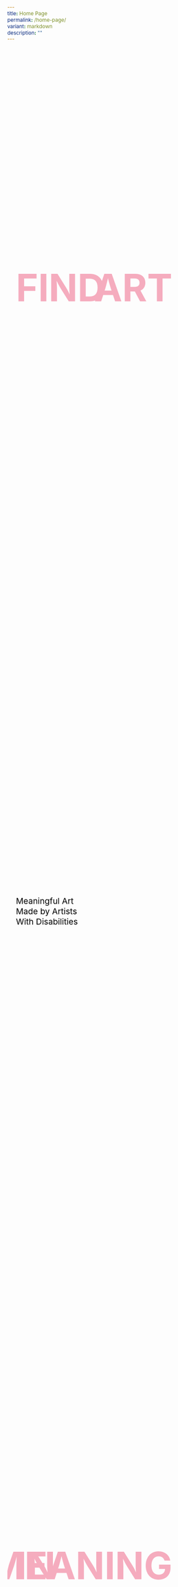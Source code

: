 ```yaml
---
title: Home Page
permalink: /home-page/
variant: markdown
description: ""
---
```

<style>
    @import url('https://fonts.googleapis.com/css2?family=Inter:wght@100..900&display=swap');

    * {
        margin: 0%;
        padding: 0;
        box-sizing: border-box;
        font-family: "Inter", sans-serif;
    }
	
	html {
	width: 100% !important;
	}

    .col.is-offset-2,
    .col.is-offset-2-tablet {
        margin-left: 0% !important;
        width: 100% !important;
    }
	
	.content h1, .content h2, .content h3, .content h4, .content h5 {
	color: black !important;
}

    .hero {
        margin-top: -20px !important;
        height: 100vh;
        display: flex;
        justify-content: center;
        align-items: center;
        position: relative;
        width: 100%;
        overflow: hidden;
        padding: 20px;
	background: url("https://i.ibb.co/BznXQFQ/Homepage-1.png") no-repeat;
	background-size: contain;
	background-position: center;
    }

    .bp-section-pagetitle {
        display: none;
    }

    .bp-section {
        padding: 0px
    }


    .hero .canvas {
        height: 80vh;
    }

    .relative{
        position: relative;
    }
    
    .hero_img,
    .event_bg,
    .story_bg,
    .sponsors_bg {
        position: absolute;
        height: 100%;
        left: 0%;
        width: 100%;
        top: 0;
    }

  .hero  .text {
        font-weight: bold;
        z-index: 32;
        color: #f5acbe !important;
    }

    .left {
        position: absolute;
        left: 0;
        height: 100%;
        display: flex;
        flex-direction: column;
        justify-content: space-between;
        top: 0;
    }

    .right {
        position: absolute;
        right: 0;
        height: 100%;
        display: flex;
        flex-direction: column;
        justify-content: space-between;
        top: 0;
    }

    .find {
        font-size: 5.5rem;
    }

    .art {
        font-size: 5.5rem;
    }

    .in {
        font-size: 5.5rem;
    }

    .meaning {
        font-size: 5.5rem;
    }

    .center-text {
        transform: translateY(-50%);
        font-size: 1.2rem;
        font-weight: bold;
        color: black;
        font-weight: normal;
    }


    /* 2nd section EVents */
	.events{
	height: 100%;
	width: 100%;
	}
	
    .events_flex {
        display: flex;
        justify-content: space-between;
        position: relative;
    }

    .events .event_left {
        width: 34%;
        z-index: 3000;
    }
	
	.bp-container{
	width: 1280px !important;
	max-width: 1280px !important;
	}
	.has-float-btns{
	display:none;
	}

    .event_left p {
        font-size: 1.1rem;
        margin-top: 5px;
        color: gray;
    }

    .events .event_right {
        width: 48%;
    }

    .events .secondimg {
        margin-top: -10px;
    }

    /* Story */
    .story .canvas {
        width: 80%;
    }

    .story_grid {
        display: grid;
        grid-template-columns: repeat(auto-fit, minmax(230px, 1fr));
        gap: 16px;
    }

    .story_card h1 {
        font-size: 3rem;
        font-weight: bold;
        margin: 0px;
    }

    .story p {
        font-size: 1.1rem;
        margin: 0px;
    }


    /* Sponsors */
    .sponsors .canvas {
        width: 70%;
    }

    .sponsors .sponsors_grid {
        display: flex;
        justify-content: center;
        align-items: center;
        flex-wrap: wrap;
        grid-gap: 30px;
    }

	.sponsors h3{
	color: black !important;
	font-weight: bold;
	}
	
    .sponsors_grid img {
        width: 150px;
        font-weight: bold;
        border-radius: 2px;
    }


    /* FAQS */	
    .FAQS .canvas {
    display: flex;
    justify-content: space-between;
    flex-wrap: wrap;
    }
    
  .faq-container {
    max-width: 800px;
    margin: 0 auto;
  }
	
		.faqs_left,
	.faqs_right {
	max-width: 500px;
	}

  .faq {
    border-bottom: 1px solid #ccc;
    margin-bottom: 10px;
  }

  .faq-input {
    display: none;
  }
  
  .FAQS h1{
    font-size: 1.5rem !important;
  }

  .faq-question {
    border-top-right-radius: 10px;
    display: block;
    padding: 15px 10px;
    border-top-left-radius: 10px;
    font-weight: bold;
    cursor: pointer;
    background: #f1f1f1;
    margin: 0;
  }

  .faq-answer {
    max-height: 0;
    overflow: hidden;
    transition: max-height 0.3s ease-out;
    background: #fff;
    padding: 0 15px;
  }

  .faq-input:checked + .faq-question + .faq-answer {
    max-height: 200px;
    padding: 15px 15px;
  }

  .faq-input:checked + .faq-question {
    background: #e0e0e0;
  }

  .faq-question::after {
    content: '▼';
    float: right;
    transition: transform 0.3s ease-out;
  }

  .faq-input:checked + .faq-question::after {
    transform: rotate(180deg);
  }

    /* General */
    body .canvas {
        width: 100%;
        margin-left: auto;
        margin-right: auto;
    }

    .relative {
        position: relative;
    }

    .text-end {
        text-align: end;
    }

    .text-center {
        text-align: center;
    }

    .main_heading {
        font-size: 3.5rem;
        line-height: 1.4;
        font-weight: bold;
    }

    .main_heading2 {
        font-size: 3rem;
        font-weight: bold;
    }

    .section {
        padding: 100px 0px;
    }

    .button {
        background: white;
        border: 1.99px solid rgba(0, 0, 0, 1);
        border-radius: 20px;
        padding: 12.5px 30px;
        width: 45%;
        transition: 0.2s all ease;
        cursor: pointer;
	text-decoration: none;
	color: black;
    }

    .button:hover {
        background: black;
        color: white;
    }

    .flex {
        display: flex;
    }

    .justify-between {
        justify-content: space-between;
    }

    .bold {
        font-weight: bold;
    }

    .mt-5 {
        margin-top: 20px;
    }


    .bg_gray {
        background-color: rgba(244, 244, 244, 1);
    }

    .text-gray {
        color: rgb(78, 78, 78);
    }


	@media (max-width: 1280px) {
	.bp-container{
	width: 100% !important;
}
	}
	
    @media (max-width: 700px) {
	.hero{
	background: none;
	}
	
	.section{
	padding: 50px 0px;
	}
        .faqs_left,
        .faqs_right {
            width: 100%;
            max-width: 100%;
            text-align: center;
        }

        .faqs_left img {
            width: 100%;
        }

        .button {
            padding: 12.5px 20px;
        }

       body  .canvas {
            width: 90% !important;
        }

        .events_flex {
            flex-direction: column-reverse;
        }

        .event_right,
        .event_left {
            width: 100% !important;
        }

        .main_heading {
            font-size: 3rem;
            line-height: normal;
        }    

        .hero {
            min-height: 89vh;
            padding: 20px 10px;
        }

        .hero .canvas {
            height: auto;
        }

        .left {
            position: static;
            height: 100%;
            display: block;
        }

        .right {
            position: static;
            height: 100%;
            display: block;
        }

        .art {
            text-align: start;
        }

        .meaning,
        .art,
        .in,
        .find {
            font-size: 4rem;
        }

        .center-text {
            transform: translateY(0%);
            font-size: 1.2rem;
        }

        .main_heading {
            font-size: 2.5rem;
        }

        .main_heading2 {
            font-size: 2rem;
        }
    }
</style>

<section>
    <section class="hero">
        <div class="canvas relative">
            <div class="hero_box">
                <div class="left">
                    <h1 class="text find">FIND</h1>
                    <p class="center-text">
                        Meaningful Art<br>
                        Made by Artists<br>
                        With Disabilities
                    </p>
                    <div class="text in">IN</div>
                </div>
                <div class="right">
                    <h1 class="text art text-end">ART</h1>
                    <h1 class="text meaning">MEANING</h1>
                </div>
            </div>
        </div>
    </section>

    <section style="z-index: 4000; position: relative;" class="events">
			<div class="events_flex canvas">
        <div class="event_left mt-5 section">
            <h1 class="main_heading">
                SINGAPORE'S LARGEST<br>
                INCLUSIVE<br>
                ARTS FESTIVAL
            </h1>
            <p>Shop meaningful artworks by artists with disabilities, step into their world through sensorial experiences, and so much more!</p>
            <div class="flex justify-between mt-5">
							<button class="button bold"><a href="/our-story">Our Story</a></button>
                <button class="button bold">SHOP</button>
            </div>
        </div>
        <div style="z-index: 4000; position: relative;" class="event_right section">
            <img style="width: 100%;  display: block;" src="https://i.ibb.co/0BsF3nb/Homepage-2.png">
        </div>
			</div>
    </section>

    <section class="story relative">
        <div style="z-index: 4000; position: relative;" class="canvas section">
            <div class="text-center">
                <p class="text-center bold">FOLLOW OUR HEARTS</p>
                <h1 class="main_heading2 text-center mt-5">Step into the world of talented artists with disabilities and be awed by their art creations at the largest inclusive arts event!</h1>
                <button style="width: fit-content; background: white;" class="button bold mt-5">OUR STORY</button>
                <br>
                <br>

                <div class="story_grid mt-5">
                    <div class="story_card">
                        <p class="text-gray">Over</p>
                        <h1>150</h1>
                        <p class="text-gray">
                            Participating Artists
                            with Disabilities
                        </p>
                    </div>
                    <div class="story_card">
                        <p class="text-gray">More than</p>
                        <h1>350</h1>
                        <p class="text-gray">
                            Exhibited Paintings
                        </p>
                    </div>
                    <div class="story_card">
                        <p class="text-gray">Over</p>
                        <h1>30</h1>
                        <p class="text-gray">
                            Participating Social
                            Service Agencies
                            and Partners
                        </p>
                    </div>
                    <div class="story_card">
                        <p class="text-gray">More than</p>
                        <h1>2.8M</h1>
                        <p class="text-gray">
                            Public Engagements
                            on Social Media
                        </p>
                    </div>
                </div>
            </div>
        </div>
    </section>

    <section class="sponsors relative">

        <div style="z-index: 4000; position: relative;" class="canvas section">
            <div class="text-center mt-5">
                <h3>PLATINUM SPONSORS</h3>
                <div class="sponsors_grid mt-5">
                    <img src="https://i.ibb.co/DfppnNY/PLATINUM-Neo-Group-Logo.png">
                    <img src="https://i.ibb.co/jwd4skW/Rigel-Logo-Horizontalnew-004.png">
                    <img src="https://i.ibb.co/vqPKFGQ/PLATINUM-SP-55th-Horizontal-Logo-2.png">
                </div>
                <br>

                <div class="text-center mt-5">
                    <h3>SILVER SPONSORS</h3>
                    <div class="sponsors_grid mt-5">
                        <img src="https://i.ibb.co/kSyrgzb/Myck.jpg">
                        <img src="https://i.ibb.co/kSyrgzb/Myck.jpg">
                    </div>
                </div>
                <br>

                <div class="text-center mt-5">
                    <h3>BRONZE SPONSORS</h3>
                    <div class="sponsors_grid mt-5">
                        <img src="https://i.ibb.co/Fgs9HfR/global-indian.png">
                        <img src="https://i.ibb.co/ByfhfkD/Logo-Jean-Yip-Group.png">
                        <img src="https://i.ibb.co/qkbc2gw/RICO-002-scaled.jpg">
                        <img src="https://i.ibb.co/SBrd86x/OUE.jpg">
                        <img style="width: 100px;" src="https://i.ibb.co/XttB1jx/BRONZE-P-G-Logo-RGB.png">
                        <img src="https://i.ibb.co/gg1Xk9j/LOGO-NEW-JULY-MULTIPLE-TRANSPARENT-new-extend-40.png">
                    </div>
                </div>
                <br>
                <div class="text-center mt-5">
                    <h3>TECH SPONSORS</h3>
                    <div class="sponsors_grid mt-5">
                        <img src="https://i.ibb.co/FJy3P94/HW-POS-RGB-Horizontal-300ppi-002.png">
                    </div>
                </div>
                <br>
                <div class="text-center mt-5">
                    <h3>ART PATRON</h3>
                    <div class="sponsors_grid mt-5">
                        <img src="https://i.ibb.co/FnZzsFC/Appliedlogo-blue-102021-002.png">
                        <img src="https://i.ibb.co/mXdQQPR/SSIA-Logo-CMYK-002.jpg">
                    </div>
                </div>
            </div>
        </div>
    </section>

    <section class="FAQS relative">
        <div style="z-index: 4000; position: relative;" class="canvas section">
            <div class="faqs_left">
                <p class="bold">FREQUENTLY ASKED QUESTIONS</p>
                <h1 class="bold mt-5">
                  Shaping Hearts is where you can experience the artists’ works through multiple lenses – an art exhibition, live performances, a charity art auction – and celebrate the diverse talents in our community.
                </h1>
                <img class="mt-5" style="width: 500px;" src="https://i.ibb.co/F6zc2zJ/Homepage-3.png">
            </div>
					<div class="faqs_right">
      <div class="faq-container">
        <div class="faq">
          <input class="faq-input" id="faq1" type="checkbox">
          <label class="faq-question" for="faq1">Add commonly asked questions here</label>
          <div class="faq-answer">
            Lorem ipsum dolor sit amet, consectetur adipiscing elit. Nullam ut lorem qui Nullam ut lorem qui.
          </div>
        </div>
        <div class="faq">
          <input class="faq-input" id="faq2" type="checkbox">
          <label class="faq-question" for="faq2">Add commonly asked questions here</label>
          <div class="faq-answer">
            Lorem ipsum dolor sit amet, consectetur adipiscing elit. Nullam ut lorem qui Nullam ut lorem qui.
          </div>
        </div>
        <div class="faq">
          <input class="faq-input" id="faq3" type="checkbox">
          <label class="faq-question" for="faq3">Add commonly asked questions here</label>
          <div class="faq-answer">
            Lorem ipsum dolor sit amet, consectetur adipiscing elit. Nullam ut lorem qui Nullam ut lorem qui.
          </div>
        </div>
      </div>
			</div>
    </div></section>
</section>